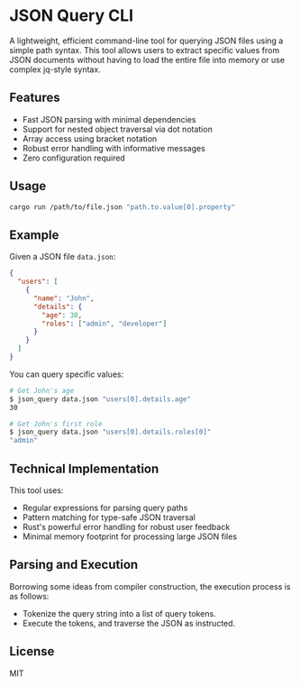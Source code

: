 # JSON Query CLI

A lightweight, efficient command-line tool for querying JSON files using a simple path syntax. This tool allows users to extract specific values from JSON documents without having to load the entire file into memory or use complex jq-style syntax.

## Features

- Fast JSON parsing with minimal dependencies
- Support for nested object traversal via dot notation
- Array access using bracket notation
- Robust error handling with informative messages
- Zero configuration required

## Usage

```bash
cargo run /path/to/file.json "path.to.value[0].property"
```

## Example

Given a JSON file `data.json`:

```json
{
  "users": [
    {
      "name": "John",
      "details": {
        "age": 30,
        "roles": ["admin", "developer"]
      }
    }
  ]
}
```

You can query specific values:

```bash
# Get John's age
$ json_query data.json "users[0].details.age"
30

# Get John's first role
$ json_query data.json "users[0].details.roles[0]"
"admin"
```

## Technical Implementation

This tool uses:
- Regular expressions for parsing query paths
- Pattern matching for type-safe JSON traversal
- Rust's powerful error handling for robust user feedback
- Minimal memory footprint for processing large JSON files

## Parsing and Execution

Borrowing some ideas from compiler construction, the execution process is as follows:
- Tokenize the query string into a list of query tokens.
- Execute the tokens, and traverse the JSON as instructed.
  
## License

MIT
